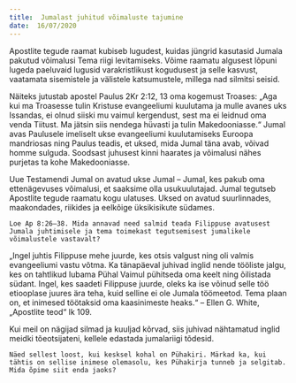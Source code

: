 ```yaml
---
title:  Jumalast juhitud võimaluste tajumine
date:  16/07/2020
---
```


Apostlite tegude raamat kubiseb lugudest, kuidas jüngrid kasutasid Jumala pakutud võimalusi Tema riigi levitamiseks. Võime raamatu algusest lõpuni lugeda paeluvaid lugusid varakristlikust kogudusest ja selle kasvust, vaatamata sisemistele ja välistele katsumustele, millega nad silmitsi seisid.

Näiteks jutustab apostel Paulus 2Kr 2:12, 13 oma kogemust Troases: „Aga kui ma Troasesse tulin Kristuse evangeeliumi kuulutama ja mulle avanes uks Issandas, ei olnud siiski mu vaimul kergendust, sest ma ei leidnud oma venda Tiitust. Ma jätsin siis nendega hüvasti ja tulin Makedooniasse.“ Jumal avas Paulusele imeliselt ukse evangeeliumi kuulutamiseks Euroopa mandriosas ning Paulus teadis, et uksed, mida Jumal täna avab, võivad homme sulguda. Soodsast juhusest kinni haarates ja võimalusi nähes purjetas ta kohe Makedooniasse.

Uue Testamendi Jumal on avatud ukse Jumal – Jumal, kes pakub oma ettenägevuses võimalusi, et saaksime olla usukuulutajad. Jumal tegutseb Apostlite tegude raamatu kogu ulatuses. Uksed on avatud suurlinnades, maakondades, riikides ja eelkõige üksikisikute südames.

`Loe Ap 8:26–38. Mida annavad need salmid teada Filippuse avatusest Jumala juhtimisele ja tema toimekast tegutsemisest jumalikele võimalustele vastavalt?`

„Ingel juhtis Filippuse mehe juurde, kes otsis valgust ning oli valmis evangeeliumi vastu võtma. Ka tänapäeval juhivad inglid nende tööliste jalgu, kes on tahtlikud lubama Pühal Vaimul pühitseda oma keelt ning õilistada südant. Ingel, kes saadeti Filippuse juurde, oleks ka ise võinud selle töö etiooplase juures ära teha, kuid selline ei ole Jumala töömeetod. Tema plaan on, et inimesed töötaksid oma kaasinimeste heaks.“ – Ellen G. White, „Apostlite teod“ lk 109.

Kui meil on nägijad silmad ja kuuljad kõrvad, siis juhivad nähtamatud inglid meidki tõeotsijateni, kellele edastada jumalariigi tõdesid.

`Näed sellest loost, kui kesksel kohal on Pühakiri. Märkad ka, kui tähtis on sellise inimese olemasolu, kes Pühakirja tunneb ja selgitab. Mida õpime siit enda jaoks?`
